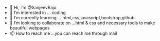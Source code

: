 - 👋 Hi, I’m @SanjeevRaju
- 👀 I’m interested in ... coding
- 🌱 I’m currently learning ... html,css,javascript,bootstrap,github.
- 💞️ I’m looking to collaborate on ...html & css and necessary tools to make beautiful webpages
- 📫 How to reach me ...you can reach me through mail

<!---
SanjeevRaju/SanjeevRaju is a ✨ special ✨ repository because its `README.md` (this file) appears on your GitHub profile.
You can click the Preview link to take a look at your changes.
--->
